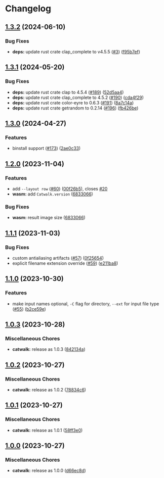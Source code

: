 # Changelog

## [1.3.2](https://github.com/catppuccin/catwalk/compare/v1.3.1...v1.3.2) (2024-06-10)


### Bug Fixes

* **deps:** update rust crate clap_complete to v4.5.5 ([#3](https://github.com/catppuccin/catwalk/issues/3)) ([f95b7ef](https://github.com/catppuccin/catwalk/commit/f95b7efd29cd6ab3b6ae6915d4a06fa00c29e7b1))

## [1.3.1](https://github.com/catppuccin/toolbox/compare/catwalk-v1.3.0...catwalk-v1.3.1) (2024-05-20)


### Bug Fixes

* **deps:** update rust crate clap to 4.5.4 ([#189](https://github.com/catppuccin/toolbox/issues/189)) ([52d5aa4](https://github.com/catppuccin/toolbox/commit/52d5aa42b0e9a6085b22da37580912a55c442477))
* **deps:** update rust crate clap_complete to 4.5.2 ([#190](https://github.com/catppuccin/toolbox/issues/190)) ([cda4f29](https://github.com/catppuccin/toolbox/commit/cda4f2999ed187cacf14e3304ff73637119d1f27))
* **deps:** update rust crate color-eyre to 0.6.3 ([#191](https://github.com/catppuccin/toolbox/issues/191)) ([8a7c14a](https://github.com/catppuccin/toolbox/commit/8a7c14a3ee9f48ceccda36c42815279c08862916))
* **deps:** update rust crate getrandom to 0.2.14 ([#196](https://github.com/catppuccin/toolbox/issues/196)) ([fb426be](https://github.com/catppuccin/toolbox/commit/fb426be432fd48785426b9da7431978c7aa342fd))

## [1.3.0](https://github.com/catppuccin/toolbox/compare/catwalk-v1.2.0...catwalk-v1.3.0) (2024-04-27)


### Features

* binstall support ([#173](https://github.com/catppuccin/toolbox/issues/173)) ([2ae0c33](https://github.com/catppuccin/toolbox/commit/2ae0c33b9b6c577cacbeed02e6a68873194597ab))

## [1.2.0](https://github.com/catppuccin/toolbox/compare/catwalk-v1.1.1...catwalk-v1.2.0) (2023-11-04)


### Features

* add `--layout row` ([#60](https://github.com/catppuccin/toolbox/issues/60)) ([00f26b5](https://github.com/catppuccin/toolbox/commit/00f26b56b77ba1aeb12f3070371efc19a6fb67ac)), closes [#20](https://github.com/catppuccin/toolbox/issues/20)
* **wasm:** add `Catwalk.version` ([6833066](https://github.com/catppuccin/toolbox/commit/6833066b0f371aa6c8ccd3a0300aec7cc728f3a1))


### Bug Fixes

* **wasm:** result image size ([6833066](https://github.com/catppuccin/toolbox/commit/6833066b0f371aa6c8ccd3a0300aec7cc728f3a1))

## [1.1.1](https://github.com/catppuccin/toolbox/compare/catwalk-v1.1.0...catwalk-v1.1.1) (2023-11-03)


### Bug Fixes

* custom antialiasing artifacts ([#57](https://github.com/catppuccin/toolbox/issues/57)) ([0f25654](https://github.com/catppuccin/toolbox/commit/0f256543b404533c3bf05cc9f9862d6ea7aa13ee))
* explicit filename extension override ([#59](https://github.com/catppuccin/toolbox/issues/59)) ([e211ba8](https://github.com/catppuccin/toolbox/commit/e211ba8e9daeb3c0199394ed149bf81799391da8))

## [1.1.0](https://github.com/catppuccin/toolbox/compare/catwalk-v1.0.3...catwalk-v1.1.0) (2023-10-30)


### Features

* make input names optional, `-C` flag for directory, `--ext` for input file type ([#55](https://github.com/catppuccin/toolbox/issues/55)) ([b2ce59e](https://github.com/catppuccin/toolbox/commit/b2ce59e5d607f77ca3135b847c851465933d05e5))

## [1.0.3](https://github.com/catppuccin/toolbox/compare/catwalk-v1.0.2...catwalk-v1.0.3) (2023-10-28)


### Miscellaneous Chores

* **catwalk:** release as 1.0.3 ([842134a](https://github.com/catppuccin/toolbox/commit/842134a483fa8a0fb1a2ca6cdad66a4f760ecafe))

## [1.0.2](https://github.com/catppuccin/toolbox/compare/catwalk-v1.0.1...catwalk-v1.0.2) (2023-10-27)


### Miscellaneous Chores

* **catwalk:** release as 1.0.2 ([78834c6](https://github.com/catppuccin/toolbox/commit/78834c684ae565fc139fc307ad61f106b626e0f5))

## [1.0.1](https://github.com/catppuccin/toolbox/compare/catwalk-v1.0.0...catwalk-v1.0.1) (2023-10-27)


### Miscellaneous Chores

* **catwalk:** release as 1.0.1 ([58ff3e0](https://github.com/catppuccin/toolbox/commit/58ff3e07cc69b51d8a6de6dd710ce1f5634f161a))

## [1.0.0](https://github.com/catppuccin/toolbox/compare/catwalk-v0.1.4...catwalk-v1.0.0) (2023-10-27)


### Miscellaneous Chores

* **catwalk:** release as 1.0.0 ([d66ec8d](https://github.com/catppuccin/toolbox/commit/d66ec8d984887c4d417166d2180bcf249e11a318))
